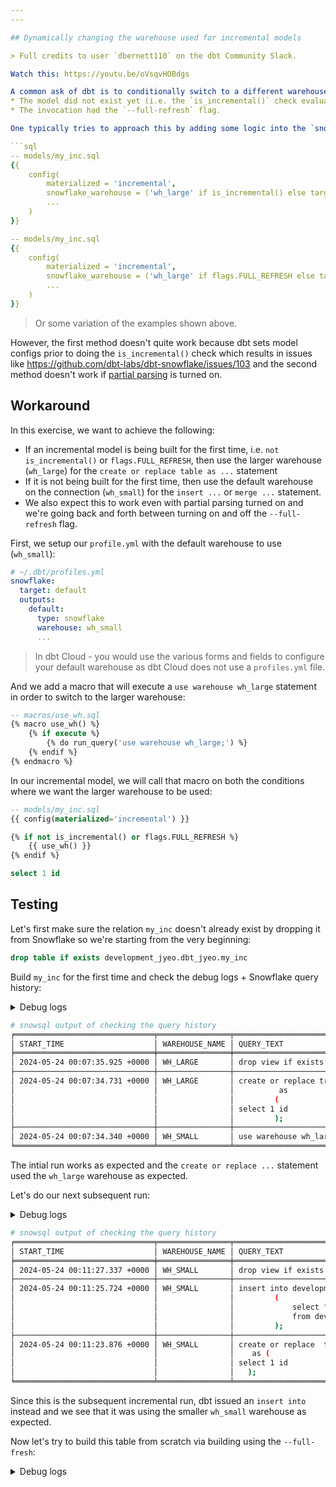 ```yaml
---
---

## Dynamically changing the warehouse used for incremental models

> Full credits to user `dbernett110` on the dbt Community Slack.

Watch this: https://youtu.be/oVsqvHOBdgs

A common ask of dbt is to conditionally switch to a different warehouse (other than the one specified by default) for an incremental model if it is being created for the first time. An incremental model will be created from scratch (i.e. the ddl is `create or replace table as ...` instead of `insert ...` or `merge ...`) if:
* The model did not exist yet (i.e. the `is_incremental()` check evaluated to `False`).
* The invocation had the `--full-refresh` flag.

One typically tries to approach this by adding some logic into the `snowflake_warehouse` config for models like so:

```sql
-- models/my_inc.sql
{{ 
    config(
        materialized = 'incremental',
        snowflake_warehouse = ('wh_large' if is_incremental() else target.warehouse),
        ...
    )
}}

-- models/my_inc.sql
{{ 
    config(
        materialized = 'incremental',
        snowflake_warehouse = ('wh_large' if flags.FULL_REFRESH else target.warehouse),
        ...
    )
}}
```

> Or some variation of the examples shown above.

However, the first method doesn't quite work because dbt sets model configs prior to doing the `is_incremental()` check which results in issues like https://github.com/dbt-labs/dbt-snowflake/issues/103 and the second method doesn't work if [partial parsing](https://docs.getdbt.com/reference/parsing#partial-parsing) is turned on.

## Workaround

In this exercise, we want to achieve the following:
* If an incremental model is being built for the first time, i.e. `not is_incremental()` or `flags.FULL_REFRESH`, then use the larger warehouse (`wh_large`) for the `create or replace table as ...` statement
* If it is not being built for the first time, then use the default warehouse on the connection (`wh_small`) for the `insert ...` or `merge ...` statement.
* We also expect this to work even with partial parsing turned on and we're going back and forth between turning on and off the `--full-refresh` flag.

First, we setup our `profile.yml` with the default warehouse to use (`wh_small`):

```yml
# ~/.dbt/profiles.yml
snowflake:
  target: default
  outputs:
    default:
      type: snowflake
      warehouse: wh_small
      ...
```

> In dbt Cloud - you would use the various forms and fields to configure your default warehouse as dbt Cloud does not use a `profiles.yml` file.

And we add a macro that will execute a `use warehouse wh_large` statement in order to switch to the larger warehouse:

```sql
-- macros/use_wh.sql
{% macro use_wh() %}
    {% if execute %}
        {% do run_query('use warehouse wh_large;') %}
    {% endif %}
{% endmacro %}
```

In our incremental model, we will call that macro on both the conditions where we want the larger warehouse to be used:

```sql
-- models/my_inc.sql
{{ config(materialized='incremental') }}

{% if not is_incremental() or flags.FULL_REFRESH %}
    {{ use_wh() }}
{% endif %}

select 1 id
```

## Testing

Let's first make sure the relation `my_inc` doesn't already exist by dropping it from Snowflake so we're starting from the very beginning:

```sql
drop table if exists development_jyeo.dbt_jyeo.my_inc
```

Build `my_inc` for the first time and check the debug logs + Snowflake query history:

<details>
  <summary>Debug logs</summary>

```sh
$ dbt --debug build
00:07:32  Began running node model.my_dbt_project.my_inc
00:07:32  1 of 1 START sql incremental model dbt_jyeo.my_inc ............................. [RUN]
00:07:32  Re-using an available connection from the pool (formerly list_development_jyeo_dbt_jyeo, now model.my_dbt_project.my_inc)
00:07:32  Began compiling node model.my_dbt_project.my_inc
00:07:32  Using snowflake connection "model.my_dbt_project.my_inc"
00:07:32  On model.my_dbt_project.my_inc: /* {"app": "dbt", "dbt_version": "1.8.1", "profile_name": "all", "target_name": "sf", "node_id": "model.my_dbt_project.my_inc"} */
use warehouse wh_large;
00:07:32  Opening a new connection, currently in state closed
00:07:34  SQL status: SUCCESS 1 in 2.0 seconds
00:07:34  Writing injected SQL for node "model.my_dbt_project.my_inc"
00:07:34  Began executing node model.my_dbt_project.my_inc
00:07:34  Writing runtime sql for node "model.my_dbt_project.my_inc"
00:07:34  Using snowflake connection "model.my_dbt_project.my_inc"
00:07:34  On model.my_dbt_project.my_inc: /* {"app": "dbt", "dbt_version": "1.8.1", "profile_name": "all", "target_name": "sf", "node_id": "model.my_dbt_project.my_inc"} */
create or replace transient table development_jyeo.dbt_jyeo.my_inc
         as
        (
select 1 id
        );
00:07:35  SQL status: SUCCESS 1 in 1.0 seconds
00:07:35  Applying DROP to: development_jyeo.dbt_jyeo.my_inc__dbt_tmp
00:07:35  Using snowflake connection "model.my_dbt_project.my_inc"
00:07:35  On model.my_dbt_project.my_inc: /* {"app": "dbt", "dbt_version": "1.8.1", "profile_name": "all", "target_name": "sf", "node_id": "model.my_dbt_project.my_inc"} */
drop view if exists development_jyeo.dbt_jyeo.my_inc__dbt_tmp cascade
00:07:35  SQL status: SUCCESS 1 in 0.0 seconds
00:07:35  On model.my_dbt_project.my_inc: Close
00:07:36  Sending event: {'category': 'dbt', 'action': 'run_model', 'label': '14acc6a5-8592-406e-8dd7-b12804ae6eab', 'context': [<snowplow_tracker.self_describing_json.SelfDescribingJson object at 0x126a3b090>]}
00:07:36  1 of 1 OK created sql incremental model dbt_jyeo.my_inc ........................ [SUCCESS 1 in 3.88s]
```

</details>

```sh
# snowsql output of checking the query history
╒═══════════════════════════════╤════════════════╤═══════════════════════════════════════════════════════════════════════╕
│ START_TIME                    │ WAREHOUSE_NAME │ QUERY_TEXT                                                            │
╞═══════════════════════════════╪════════════════╪═══════════════════════════════════════════════════════════════════════╡
│ 2024-05-24 00:07:35.925 +0000 │ WH_LARGE       │ drop view if exists development_jyeo.dbt_jyeo.my_inc__dbt_tmp cascade │
├───────────────────────────────┼────────────────┼───────────────────────────────────────────────────────────────────────┤
│ 2024-05-24 00:07:34.731 +0000 │ WH_LARGE       │ create or replace transient table development_jyeo.dbt_jyeo.my_inc    │
│                               │                │          as                                                           │
│                               │                │         (                                                             │
│                               │                │ select 1 id                                                           │
│                               │                │         );                                                            │
├───────────────────────────────┼────────────────┼───────────────────────────────────────────────────────────────────────┤
│ 2024-05-24 00:07:34.340 +0000 │ WH_SMALL       │ use warehouse wh_large;                                               │
╘═══════════════════════════════╧════════════════╧═══════════════════════════════════════════════════════════════════════╛
```

The intial run works as expected and the `create or replace ...` statement used the `wh_large` warehouse as expected.

Let's do our next subsequent run:

<details>
  <summary>Debug logs</summary>

```sh
$ dbt --debug build
00:11:22  1 of 1 START sql incremental model dbt_jyeo.my_inc ............................. [RUN]
00:11:22  Re-using an available connection from the pool (formerly list_development_jyeo, now model.my_dbt_project.my_inc)
00:11:22  Began compiling node model.my_dbt_project.my_inc
00:11:22  Writing injected SQL for node "model.my_dbt_project.my_inc"
00:11:22  Began executing node model.my_dbt_project.my_inc
00:11:22  Using snowflake connection "model.my_dbt_project.my_inc"
00:11:22  On model.my_dbt_project.my_inc: /* {"app": "dbt", "dbt_version": "1.8.1", "profile_name": "all", "target_name": "sf", "node_id": "model.my_dbt_project.my_inc"} */
create or replace  temporary view development_jyeo.dbt_jyeo.my_inc__dbt_tmp
   as (
select 1 id
  );
00:11:22  Opening a new connection, currently in state closed
00:11:23  SQL status: SUCCESS 1 in 2.0 seconds
00:11:23  Using snowflake connection "model.my_dbt_project.my_inc"
00:11:23  On model.my_dbt_project.my_inc: /* {"app": "dbt", "dbt_version": "1.8.1", "profile_name": "all", "target_name": "sf", "node_id": "model.my_dbt_project.my_inc"} */
describe table development_jyeo.dbt_jyeo.my_inc__dbt_tmp
00:11:24  SQL status: SUCCESS 1 in 0.0 seconds
00:11:24  Using snowflake connection "model.my_dbt_project.my_inc"
00:11:24  On model.my_dbt_project.my_inc: /* {"app": "dbt", "dbt_version": "1.8.1", "profile_name": "all", "target_name": "sf", "node_id": "model.my_dbt_project.my_inc"} */
describe table development_jyeo.dbt_jyeo.my_inc
00:11:24  SQL status: SUCCESS 1 in 0.0 seconds
00:11:24  Using snowflake connection "model.my_dbt_project.my_inc"
00:11:24  On model.my_dbt_project.my_inc: /* {"app": "dbt", "dbt_version": "1.8.1", "profile_name": "all", "target_name": "sf", "node_id": "model.my_dbt_project.my_inc"} */
describe table "DEVELOPMENT_JYEO"."DBT_JYEO"."MY_INC"
00:11:24  SQL status: SUCCESS 1 in 0.0 seconds
00:11:24  Writing runtime sql for node "model.my_dbt_project.my_inc"
00:11:24  Using snowflake connection "model.my_dbt_project.my_inc"
00:11:24  On model.my_dbt_project.my_inc: /* {"app": "dbt", "dbt_version": "1.8.1", "profile_name": "all", "target_name": "sf", "node_id": "model.my_dbt_project.my_inc"} */
-- back compat for old kwarg name
  
  begin;
00:11:25  SQL status: SUCCESS 1 in 0.0 seconds
00:11:25  Using snowflake connection "model.my_dbt_project.my_inc"
00:11:25  On model.my_dbt_project.my_inc: /* {"app": "dbt", "dbt_version": "1.8.1", "profile_name": "all", "target_name": "sf", "node_id": "model.my_dbt_project.my_inc"} */
insert into development_jyeo.dbt_jyeo.my_inc ("ID")
        (
            select "ID"
            from development_jyeo.dbt_jyeo.my_inc__dbt_tmp
        );
00:11:26  SQL status: SUCCESS 1 in 1.0 seconds
00:11:26  Using snowflake connection "model.my_dbt_project.my_inc"
00:11:26  On model.my_dbt_project.my_inc: /* {"app": "dbt", "dbt_version": "1.8.1", "profile_name": "all", "target_name": "sf", "node_id": "model.my_dbt_project.my_inc"} */
COMMIT
00:11:26  SQL status: SUCCESS 1 in 0.0 seconds
00:11:26  Applying DROP to: development_jyeo.dbt_jyeo.my_inc__dbt_tmp
00:11:26  Using snowflake connection "model.my_dbt_project.my_inc"
00:11:26  On model.my_dbt_project.my_inc: /* {"app": "dbt", "dbt_version": "1.8.1", "profile_name": "all", "target_name": "sf", "node_id": "model.my_dbt_project.my_inc"} */
drop view if exists development_jyeo.dbt_jyeo.my_inc__dbt_tmp cascade
00:11:27  SQL status: SUCCESS 1 in 0.0 seconds
00:11:27  On model.my_dbt_project.my_inc: Close
00:11:28  Sending event: {'category': 'dbt', 'action': 'run_model', 'label': 'd2b39c15-7e5a-4157-8676-6473d09449a2', 'context': [<snowplow_tracker.self_describing_json.SelfDescribingJson object at 0x102de7410>]}
00:11:28  1 of 1 OK created sql incremental model dbt_jyeo.my_inc ........................ [SUCCESS 1 in 5.84s]
```

</details>


```sh
# snowsql output of checking the query history
╒═══════════════════════════════╤════════════════╤═════════════════════════════════════════════════════════════════════════════╕
│ START_TIME                    │ WAREHOUSE_NAME │ QUERY_TEXT                                                                  │
╞═══════════════════════════════╪════════════════╪═════════════════════════════════════════════════════════════════════════════╡
│ 2024-05-24 00:11:27.337 +0000 │ WH_SMALL       │ drop view if exists development_jyeo.dbt_jyeo.my_inc__dbt_tmp cascade       │
├───────────────────────────────┼────────────────┼─────────────────────────────────────────────────────────────────────────────┤
│ 2024-05-24 00:11:25.724 +0000 │ WH_SMALL       │ insert into development_jyeo.dbt_jyeo.my_inc ("ID")                         │
│                               │                │         (                                                                   │
│                               │                │             select "ID"                                                     │
│                               │                │             from development_jyeo.dbt_jyeo.my_inc__dbt_tmp                  │
│                               │                │         );                                                                  │
├───────────────────────────────┼────────────────┼─────────────────────────────────────────────────────────────────────────────┤
│ 2024-05-24 00:11:23.876 +0000 │ WH_SMALL       │ create or replace  temporary view development_jyeo.dbt_jyeo.my_inc__dbt_tmp │
│                               │                │    as (                                                                     │
│                               │                │ select 1 id                                                                 │
│                               │                │   );                                                                        │
╘═══════════════════════════════╧════════════════╧═════════════════════════════════════════════════════════════════════════════╛
```

Since this is the subsequent incremental run, dbt issued an `insert into` instead and we see that it was using the smaller `wh_small` warehouse as expected.

Now let's try to build this table from scratch via building using the `--full-fresh`:

<details>
  <summary>Debug logs</summary>

```sh
$ dbt --debug build
...
```

00:18:48  Partial parsing enabled: 0 files deleted, 0 files added, 0 files changed.
00:18:48  Partial parsing enabled, no changes found, skipping parsing
...
00:18:54  1 of 1 START sql incremental model dbt_jyeo.my_inc ............................. [RUN]
00:18:54  Re-using an available connection from the pool (formerly list_development_jyeo_dbt_jyeo, now model.my_dbt_project.my_inc)
00:18:54  Began compiling node model.my_dbt_project.my_inc
00:18:54  Using snowflake connection "model.my_dbt_project.my_inc"
00:18:54  On model.my_dbt_project.my_inc: /* {"app": "dbt", "dbt_version": "1.8.1", "profile_name": "all", "target_name": "sf", "node_id": "model.my_dbt_project.my_inc"} */
use warehouse wh_large;
00:18:54  Opening a new connection, currently in state closed
00:18:56  SQL status: SUCCESS 1 in 2.0 seconds
00:18:56  Writing injected SQL for node "model.my_dbt_project.my_inc"
00:18:56  Began executing node model.my_dbt_project.my_inc
00:18:56  Writing runtime sql for node "model.my_dbt_project.my_inc"
00:18:56  Using snowflake connection "model.my_dbt_project.my_inc"
00:18:56  On model.my_dbt_project.my_inc: /* {"app": "dbt", "dbt_version": "1.8.1", "profile_name": "all", "target_name": "sf", "node_id": "model.my_dbt_project.my_inc"} */
create or replace transient table development_jyeo.dbt_jyeo.my_inc
         as
        (
select 1 id
        );
00:18:57  SQL status: SUCCESS 1 in 1.0 seconds
00:18:57  Applying DROP to: development_jyeo.dbt_jyeo.my_inc__dbt_tmp
00:18:57  Using snowflake connection "model.my_dbt_project.my_inc"
00:18:57  On model.my_dbt_project.my_inc: /* {"app": "dbt", "dbt_version": "1.8.1", "profile_name": "all", "target_name": "sf", "node_id": "model.my_dbt_project.my_inc"} */
drop view if exists development_jyeo.dbt_jyeo.my_inc__dbt_tmp cascade
00:18:58  SQL status: SUCCESS 1 in 0.0 seconds
00:18:58  On model.my_dbt_project.my_inc: Close
00:18:58  Sending event: {'category': 'dbt', 'action': 'run_model', 'label': 'c7a3b070-1eaf-40f8-951c-57f14bda631d', 'context': [<snowplow_tracker.self_describing_json.SelfDescribingJson object at 0x111198510>]}
00:18:58  1 of 1 OK created sql incremental model dbt_jyeo.my_inc ........................ [SUCCESS 1 in 3.93s]
```

</details>

> Note here that partial parsing has been on for all of these invocations and things have been working as expected. If we tried to do this by adding logic to the `snowflake_warehouse` config - we would see that the `create or replace ...` statement use the `wh_small` warehouse instead.

```sh
# snowsql output of checking the query history
╒═══════════════════════════════╤════════════════╤═══════════════════════════════════════════════════════════════════════╕
│ START_TIME                    │ WAREHOUSE_NAME │ QUERY_TEXT                                                            │
╞═══════════════════════════════╪════════════════╪═══════════════════════════════════════════════════════════════════════╡
│ 2024-05-24 00:18:58.085 +0000 │ WH_LARGE       │ drop view if exists development_jyeo.dbt_jyeo.my_inc__dbt_tmp cascade │
├───────────────────────────────┼────────────────┼───────────────────────────────────────────────────────────────────────┤
│ 2024-05-24 00:18:56.999 +0000 │ WH_LARGE       │ create or replace transient table development_jyeo.dbt_jyeo.my_inc    │
│                               │                │          as                                                           │
│                               │                │         (                                                             │
│                               │                │ select 1 id                                                           │
│                               │                │         );                                                            │
├───────────────────────────────┼────────────────┼───────────────────────────────────────────────────────────────────────┤
│ 2024-05-24 00:18:56.607 +0000 │ WH_SMALL       │ use warehouse wh_large;                                               │
╘═══════════════════════════════╧════════════════╧═══════════════════════════════════════════════════════════════════════╛
```

The `--full-refresh` flag causes the model to be build from scratch and we do indeed see once again that the right warehouse `wh_large` is used.
